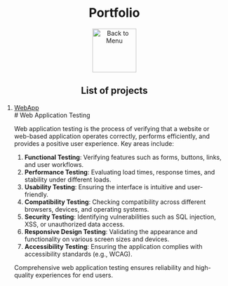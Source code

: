 <h1 align="center">Portfolio</h1>
<div align="center">
<a href=https://github.com/Prime2390/Prime2390/blob/main/Read-Me.md>
    <img src="https://raw.githubusercontent.com/Prime2390/Prime2390/refs/heads/main/Icons/DALL·E%202024-11-11%2022.20.53%20-%20A%20minimalistic%20and%20modern%20icon%20representing%20'Back%20to%20Menu'.%20The%20icon%20should%20feature%20an%20arrow%20pointing%20to%20a%20menu%20or%20list%20symbol%2C%20indicating%20navigation%20.webp" alt="Back to Menu" style="width:100px;height:100px;">
</a>
</div>

<h2 align="center">List of projects</h2>
<ol>
  <li><a href=https://github.com/Prime2390/webapp-testing>WebApp</a></li>
# Web Application Testing

Web application testing is the process of verifying that a website or web-based application operates correctly, performs efficiently, and provides a positive user experience. Key areas include:

1. **Functional Testing**: Verifying features such as forms, buttons, links, and user workflows.
2. **Performance Testing**: Evaluating load times, response times, and stability under different loads.
3. **Usability Testing**: Ensuring the interface is intuitive and user-friendly.
4. **Compatibility Testing**: Checking compatibility across different browsers, devices, and operating systems.
5. **Security Testing**: Identifying vulnerabilities such as SQL injection, XSS, or unauthorized data access.
6. **Responsive Design Testing**: Validating the appearance and functionality on various screen sizes and devices.
7. **Accessibility Testing**: Ensuring the application complies with accessibility standards (e.g., WCAG).

Comprehensive web application testing ensures reliability and high-quality experiences for end users.

